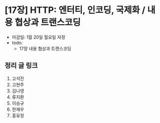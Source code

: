 # [17장] HTTP: 엔터티, 인코딩, 국제화 / 내용 협상과 트랜스코딩

- 마감일: 1월 20일 월요일 자정
- todo:
  - 17장 내용 협상과 트랜스코딩

## 정리 글 링크

1. 고석진
2. 고현주
3. 김나영
4. 류지환
5. 이승규
6. 한재우
7. 홍유정
